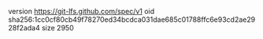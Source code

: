 version https://git-lfs.github.com/spec/v1
oid sha256:1cc0cf80cb49f78270ed34bcdca031dae685c01788ffc6e93cd2ae2928f2ada4
size 2950
